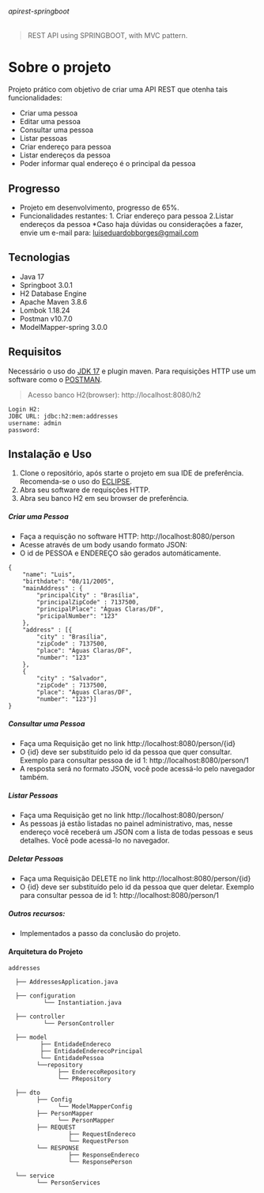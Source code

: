 ###### apirest-springboot
>REST API using SPRINGBOOT, with MVC pattern.





# Sobre o projeto
Projeto prático com objetivo de criar uma API REST que otenha tais funcionalidades: 
* Criar uma pessoa
* Editar uma pessoa
* Consultar uma pessoa
* Listar pessoas
* Criar endereço para pessoa
* Listar endereços da pessoa
* Poder informar qual endereço é o principal da pessoa

## Progresso
* Projeto em desenvolvimento, progresso de 65%.
* Funcionalidades restantes: 
                    1. Criar endereço para pessoa
                    2.Listar endereços da pessoa
*Caso haja dúvidas ou considerações a fazer, envie um e-mail para: luiseduardobborges@gmail.com

## Tecnologias
* Java 17
* Springboot 3.0.1
* H2 Database Engine
* Apache Maven 3.8.6
* Lombok 1.18.24
* Postman v10.7.0
* ModelMapper-spring 3.0.0

## Requisitos
Necessário o uso do [JDK 17](https://www.oracle.com/java/technologies/javase/jdk17-archive-downloads.html) e plugin maven. Para requisições HTTP use um software como o [POSTMAN](https://www.postman.com/downloads/).
>Acesso banco H2(browser): http://localhost:8080/h2
```
Login H2:
JDBC URL: jdbc:h2:mem:addresses
username: admin
password: 
```
## Instalação e Uso
1. Clone o repositório, após starte o projeto em sua IDE de preferência. Recomenda-se o uso do [ECLIPSE](https://www.eclipse.org/downloads/). 
2. Abra seu software de requisções HTTP.
3. Abra seu banco H2 em seu browser de preferência.


##### Criar uma Pessoa
* Faça a requisção no software HTTP: http://localhost:8080/person
* Acesse através de um body usando formato JSON:
* O id de PESSOA e ENDEREÇO são gerados automáticamente.
```
{
    "name": "Luis",
    "birthdate": "08/11/2005",
    "mainAddress" : {
        "principalCity" : "Brasília",
        "principalZipCode" : 7137500,
        "principalPlace": "Águas Claras/DF",
        "pricipalNumber": "123"
    },
    "address" : [{
        "city" : "Brasília",
        "zipCode" : 7137500,
        "place": "Águas Claras/DF",
        "number": "123"
    },
    {
        "city" : "Salvador",
        "zipCode" : 7137500,
        "place": "Águas Claras/DF",
        "number": "123"}]
}
```

##### Consultar uma Pessoa
* Faça uma Requisição get no link http://localhost:8080/person/{id}
* O {id} deve ser substituído pelo id da pessoa que quer consultar. Exemplo para consultar pessoa de id 1: http://localhost:8080/person/1
* A resposta será no formato JSON, você pode acessá-lo pelo navegador também.

##### Listar Pessoas
* Faça uma Requisição get no link http://localhost:8080/person/
* As pessoas já estão listadas no painel administrativo, mas, nesse endereço você receberá um JSON com a lista de todas pessoas e seus detalhes. Você pode acessá-lo no navegador.

##### Deletar Pessoas
* Faça uma Requisição DELETE no link http://localhost:8080/person/{id}
* O {id} deve ser substituído pelo id da pessoa que quer deletar. Exemplo para consultar pessoa de id 1: http://localhost:8080/person/1

##### Outros recursos:
* Implementados a passo da conclusão do projeto.

#### Arquitetura do Projeto
```
addresses

  ├── AddressesApplication.java

  ├── configuration
          └── Instantiation.java

  ├── controller
          └── PersonController

  ├── model
         ├── EntidadeEndereco
         ├── EntidadeEnderecoPrincipal
         └── EntidadePessoa
        └──repository
              ├── EnderecoRepository
              └── PRepository

  ├── dto   
        ├── Config
              └── ModelMapperConfig
        ├── PersonMapper
              └── PersonMapper
        ├── REQUEST
                 ├── RequestEndereco
                 └── RequestPerson
        └── RESPONSE
                 ├── ResponseEndereco
                 └── ResponsePerson

  └── service
        └── PersonServices
```
